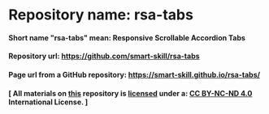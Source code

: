 # Repository name: rsa-tabs
#### Short name __"rsa-tabs"__ mean: __Responsive Scrollable Accordion Tabs__

#### __Repository url__: https://github.com/smart-skill/rsa-tabs
#### __Page url from a GitHub repository__: https://smart-skill.github.io/rsa-tabs/

#### [ All materials on [this](https://github.com/smart-skill/rsa-tabs "rsa-tabs") repository is [licensed](./license.md "License") under a: <a rel="license" href="http://creativecommons.org/licenses/by-nc-nd/4.0/">__CC BY-NC-ND 4.0__</a> International License. ]